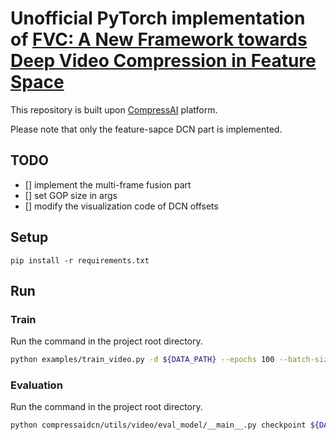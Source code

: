 # Unofficial PyTorch implementation of [FVC: A New Framework towards Deep Video Compression in Feature Space](https://openaccess.thecvf.com/content/CVPR2021/papers/Hu_FVC_A_New_Framework_Towards_Deep_Video_Compression_in_Feature_CVPR_2021_paper.pdf)

This repository is built upon [CompressAI](https://github.com/InterDigitalInc/CompressAI) platform.

Please note that only the feature-sapce DCN part is implemented.

## TODO
- [] implement the multi-frame fusion part
- [] set GOP size in  args
- [] modify the visualization code of DCN offsets

## Setup

```
pip install -r requirements.txt
```

## Run

### Train

Run the command in the project root directory.

```bash
python examples/train_video.py -d ${DATA_PATH} --epochs 100 --batch-size 16 -m fvc --cuda --save
```

### Evaluation

Run the command in the project root directory.

```bash
python compressaidcn/utils/video/eval_model/__main__.py checkpoint ${DATA_PATH} ${OUTPUT_DIR} -a fvc -p ${MODEL_PATH} --keep_binaries -v
```

